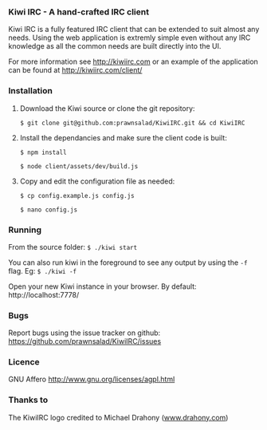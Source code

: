 ### Kiwi IRC - A hand-crafted IRC client
Kiwi IRC is a fully featured IRC client that can be extended to suit almost any needs.
Using the web application is extremly simple even without any IRC knowledge as all the common needs are built directly into the UI.

For more information see http://kiwiirc.com or an example of the application can be found at http://kiwiirc.com/client/


### Installation

1. Download the Kiwi source or clone the git repository:

    `$ git clone git@github.com:prawnsalad/KiwiIRC.git && cd KiwiIRC`

2. Install the dependancies and make sure the client code is built:
    
    `$ npm install`

    `$ node client/assets/dev/build.js`

3. Copy and edit the configuration file as needed:

    `$ cp config.example.js config.js`

    `$ nano config.js`


### Running
From the source folder: `$ ./kiwi start`

You can also run kiwi in the foreground to see any output by using the `-f` flag. Eg: `$ ./kiwi -f`

Open your new Kiwi instance in your browser. By default: http://localhost:7778/


### Bugs
Report bugs using the issue tracker on github: https://github.com/prawnsalad/KiwiIRC/issues

### Licence
GNU Affero
http://www.gnu.org/licenses/agpl.html


### Thanks to
The KiwiIRC logo credited to Michael Drahony (www.drahony.com)
